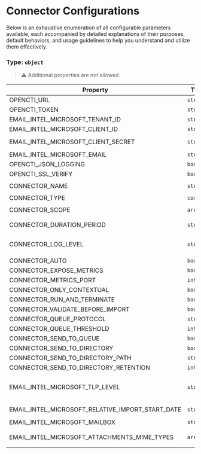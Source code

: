 # Connector Configurations

Below is an exhaustive enumeration of all configurable parameters available, each accompanied by detailed explanations of their purposes, default behaviors, and usage guidelines to help you understand and utilize them effectively.

### Type: `object`

> ⚠️ Additional properties are not allowed.

| Property | Type | Required | Possible values | Default | Description |
| -------- | ---- | -------- | --------------- | ------- | ----------- |
| OPENCTI_URL | `string` | ✅ | Format: [`uri`](https://json-schema.org/understanding-json-schema/reference/string#built-in-formats) |  |  |
| OPENCTI_TOKEN | `string` | ✅ | string |  |  |
| EMAIL_INTEL_MICROSOFT_TENANT_ID | `string` | ✅ | string |  |  |
| EMAIL_INTEL_MICROSOFT_CLIENT_ID | `string` | ✅ | string |  |  |
| EMAIL_INTEL_MICROSOFT_CLIENT_SECRET | `string` | ✅ | Format: [`password`](https://json-schema.org/understanding-json-schema/reference/string#built-in-formats) |  |  |
| EMAIL_INTEL_MICROSOFT_EMAIL | `string` | ✅ | Format: [`email`](https://json-schema.org/understanding-json-schema/reference/string#built-in-formats) |  |  |
| OPENCTI_JSON_LOGGING | `boolean` |  | boolean | `true` |  |
| OPENCTI_SSL_VERIFY | `boolean` |  | boolean | `false` |  |
| CONNECTOR_NAME | `string` |  | string | `"Email Intel Microsoft"` |  |
| CONNECTOR_TYPE | `const` |  | `EXTERNAL_IMPORT` | `"EXTERNAL_IMPORT"` |  |
| CONNECTOR_SCOPE | `array` |  | string | `["email-intel-microsoft"]` |  |
| CONNECTOR_DURATION_PERIOD | `string` |  | Format: [`duration`](https://json-schema.org/understanding-json-schema/reference/string#built-in-formats) | `"PT1H"` |  |
| CONNECTOR_LOG_LEVEL | `string` |  | `debug` `info` `warning` `error` `critical` |  |  |
| CONNECTOR_AUTO | `boolean` |  | boolean | `false` |  |
| CONNECTOR_EXPOSE_METRICS | `boolean` |  | boolean | `false` |  |
| CONNECTOR_METRICS_PORT | `integer` |  | integer | `9095` |  |
| CONNECTOR_ONLY_CONTEXTUAL | `boolean` |  | boolean | `false` |  |
| CONNECTOR_RUN_AND_TERMINATE | `boolean` |  | boolean | `false` |  |
| CONNECTOR_VALIDATE_BEFORE_IMPORT | `boolean` |  | boolean | `false` |  |
| CONNECTOR_QUEUE_PROTOCOL | `string` |  | string | `"amqp"` |  |
| CONNECTOR_QUEUE_THRESHOLD | `integer` |  | integer | `500` |  |
| CONNECTOR_SEND_TO_QUEUE | `boolean` |  | boolean | `true` |  |
| CONNECTOR_SEND_TO_DIRECTORY | `boolean` |  | boolean | `false` |  |
| CONNECTOR_SEND_TO_DIRECTORY_PATH | `string` |  | string | `null` |  |
| CONNECTOR_SEND_TO_DIRECTORY_RETENTION | `integer` |  | integer | `7` |  |
| EMAIL_INTEL_MICROSOFT_TLP_LEVEL | `string` |  | `white` `clear` `green` `amber` `amber+strict` `red` | `"amber+strict"` |  |
| EMAIL_INTEL_MICROSOFT_RELATIVE_IMPORT_START_DATE | `string` |  | Format: [`duration`](https://json-schema.org/understanding-json-schema/reference/string#built-in-formats) | `"P30D"` |  |
| EMAIL_INTEL_MICROSOFT_MAILBOX | `string` |  | string | `"INBOX"` |  |
| EMAIL_INTEL_MICROSOFT_ATTACHMENTS_MIME_TYPES | `array` |  | string | `["application/pdf", "text/csv", "text/plain"]` |  |
